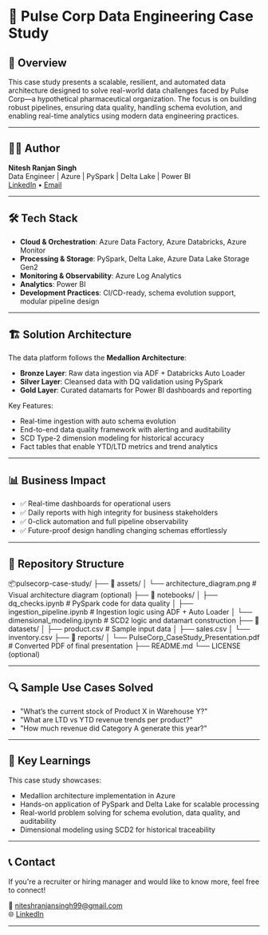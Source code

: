 # 🏥 Pulse Corp Data Engineering Case Study

## 📌 Overview

This case study presents a scalable, resilient, and automated data architecture designed to solve real-world data challenges faced by Pulse Corp—a hypothetical pharmaceutical organization. The focus is on building robust pipelines, ensuring data quality, handling schema evolution, and enabling real-time analytics using modern data engineering practices.

---

## 👨‍💻 Author

**Nitesh Ranjan Singh**  
Data Engineer | Azure | PySpark | Delta Lake | Power BI  
[LinkedIn](https://www.linkedin.com/in/nitesh0007/) • [Email](mailto:niteshranjansingh85389@gmail.com)

---

## 🛠️ Tech Stack

- **Cloud & Orchestration**: Azure Data Factory, Azure Databricks, Azure Monitor
- **Processing & Storage**: PySpark, Delta Lake, Azure Data Lake Storage Gen2
- **Monitoring & Observability**: Azure Log Analytics
- **Analytics**: Power BI
- **Development Practices**: CI/CD-ready, schema evolution support, modular pipeline design

---

## 🏗️ Solution Architecture

The data platform follows the **Medallion Architecture**:
- **Bronze Layer**: Raw data ingestion via ADF + Databricks Auto Loader
- **Silver Layer**: Cleansed data with DQ validation using PySpark
- **Gold Layer**: Curated datamarts for Power BI dashboards and reporting

Key Features:
- Real-time ingestion with auto schema evolution
- End-to-end data quality framework with alerting and auditability
- SCD Type-2 dimension modeling for historical accuracy
- Fact tables that enable YTD/LTD metrics and trend analytics

---

## 📊 Business Impact

- ✅ Real-time dashboards for operational users
- ✅ Daily reports with high integrity for business stakeholders
- ✅ 0-click automation and full pipeline observability
- ✅ Future-proof design handling changing schemas effortlessly

---

## 📁 Repository Structure
📦pulsecorp-case-study/
├── 📁 assets/
│ └── architecture_diagram.png # Visual architecture diagram (optional)
├── 📁 notebooks/
│ ├── dq_checks.ipynb # PySpark code for data quality
│ ├── ingestion_pipeline.ipynb # Ingestion logic using ADF + Auto Loader
│ └── dimensional_modeling.ipynb # SCD2 logic and datamart construction
├── 📁 datasets/
│ ├── product.csv # Sample input data
│ ├── sales.csv
│ └── inventory.csv
├── 📁 reports/
│ └── PulseCorp_CaseStudy_Presentation.pdf # Converted PDF of final presentation
├── README.md
└── LICENSE (optional)

---

## 🔍 Sample Use Cases Solved

- "What’s the current stock of Product X in Warehouse Y?"
- "What are LTD vs YTD revenue trends per product?"
- "How much revenue did Category A generate this year?"

---

## 🧠 Key Learnings

This case study showcases:
- Medallion architecture implementation in Azure
- Hands-on application of PySpark and Delta Lake for scalable processing
- Real-world problem solving for schema evolution, data quality, and auditability
- Dimensional modeling using SCD2 for historical traceability

---

## 📞 Contact

If you're a recruiter or hiring manager and would like to know more, feel free to connect!

📧 niteshranjansingh99@gmail.com  
🌐 [LinkedIn](https://linkedin.com/in/nitesh-ranjan-singh)

---

